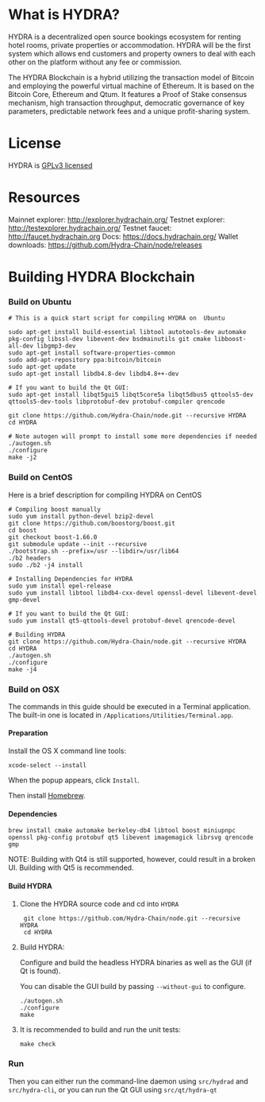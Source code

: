 # What is HYDRA?

HYDRA is a decentralized open source bookings ecosystem for renting hotel rooms, private properties or accommodation. HYDRA will be the first system which allows end customers and property owners to deal with each other on the platform without any fee or commission.

The HYDRA Blockchain is a hybrid utilizing the transaction model of Bitcoin and employing the powerful virtual machine of Ethereum. It is based on the Bitcoin Core, Ethereum and Qtum.
It features a Proof of Stake consensus mechanism, high transaction throughput, democratic governance of key parameters, predictable network fees and a unique profit-sharing system.

# License
HYDRA is [GPLv3 licensed](https://www.gnu.org/licenses/gpl-3.0.html)

# Resources
Mainnet explorer: http://explorer.hydrachain.org/
Testnet explorer: http://testexplorer.hydrachain.org/
Testnet faucet: http://faucet.hydrachain.org
Docs: https://docs.hydrachain.org/
Wallet downloads: https://github.com/Hydra-Chain/node/releases

# Building HYDRA Blockchain

### Build on Ubuntu

    # This is a quick start script for compiling HYDRA on  Ubuntu

    sudo apt-get install build-essential libtool autotools-dev automake pkg-config libssl-dev libevent-dev bsdmainutils git cmake libboost-all-dev libgmp3-dev
    sudo apt-get install software-properties-common
    sudo add-apt-repository ppa:bitcoin/bitcoin
    sudo apt-get update
    sudo apt-get install libdb4.8-dev libdb4.8++-dev

    # If you want to build the Qt GUI:
    sudo apt-get install libqt5gui5 libqt5core5a libqt5dbus5 qttools5-dev qttools5-dev-tools libprotobuf-dev protobuf-compiler qrencode

    git clone https://github.com/Hydra-Chain/node.git --recursive HYDRA
    cd HYDRA

    # Note autogen will prompt to install some more dependencies if needed
    ./autogen.sh
    ./configure 
    make -j2
    
### Build on CentOS

Here is a brief description for compiling HYDRA on CentOS

    # Compiling boost manually
    sudo yum install python-devel bzip2-devel
    git clone https://github.com/boostorg/boost.git
    cd boost
    git checkout boost-1.66.0
    git submodule update --init --recursive
    ./bootstrap.sh --prefix=/usr --libdir=/usr/lib64
    ./b2 headers
    sudo ./b2 -j4 install
    
    # Installing Dependencies for HYDRA
    sudo yum install epel-release
    sudo yum install libtool libdb4-cxx-devel openssl-devel libevent-devel gmp-devel
    
    # If you want to build the Qt GUI:
    sudo yum install qt5-qttools-devel protobuf-devel qrencode-devel
    
    # Building HYDRA
    git clone https://github.com/Hydra-Chain/node.git --recursive HYDRA
    cd HYDRA
    ./autogen.sh
    ./configure
    make -j4

### Build on OSX

The commands in this guide should be executed in a Terminal application.
The built-in one is located in `/Applications/Utilities/Terminal.app`.

#### Preparation

Install the OS X command line tools:

`xcode-select --install`

When the popup appears, click `Install`.

Then install [Homebrew](https://brew.sh).

#### Dependencies

    brew install cmake automake berkeley-db4 libtool boost miniupnpc openssl pkg-config protobuf qt5 libevent imagemagick librsvg qrencode gmp

NOTE: Building with Qt4 is still supported, however, could result in a broken UI. Building with Qt5 is recommended.

#### Build HYDRA 

1. Clone the HYDRA source code and cd into `HYDRA`

        git clone https://github.com/Hydra-Chain/node.git --recursive HYDRA
        cd HYDRA

2.  Build HYDRA:

    Configure and build the headless HYDRA binaries as well as the GUI (if Qt is found).

    You can disable the GUI build by passing `--without-gui` to configure.

        ./autogen.sh
        ./configure
        make

3.  It is recommended to build and run the unit tests:

        make check

### Run

Then you can either run the command-line daemon using `src/hydrad` and `src/hydra-cli`, or you can run the Qt GUI using `src/qt/hydra-qt`